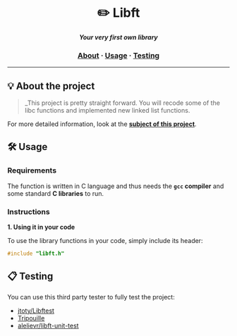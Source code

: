 <h1 align="center">
	✏️ Libft
</h1>

<p align="center">
	<b><i>Your very first own library</i></b><br>
</p>

<h3 align="center">
	<a href="#%EF%B8%8F-about">About</a>
	<span> · </span>
	<a href="#%EF%B8%8F-usage">Usage</a>
	<span> · </span>
	<a href="#-testing">Testing</a>
</h3>

---

## 💡 About the project

> _This project is pretty straight forward. You will recode some of the libc functions and implemented new linked list functions.

For more detailed information, look at the [**subject of this project**](https://github.com/NEIL-smtg/Libft/blob/main/en.subject.pdf).


## 🛠️ Usage

### Requirements

The function is written in C language and thus needs the **`gcc` compiler** and some standard **C libraries** to run.

### Instructions

**1. Using it in your code**

To use the library functions in your code, simply include its header:

```C
#include "libft.h"
```

## 📋 Testing

You can use this third party tester to fully test the project:

* [jtoty/Libftest](https://github.com/jtoty/Libftest)
* [Tripouille](https://github.com/Tripouille/libftTester)
* [alelievr/libft-unit-test](https://github.com/alelievr/libft-unit-test)
